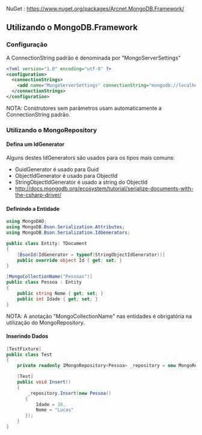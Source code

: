 NuGet : https://www.nuget.org/packages/Arcnet.MongoDB.Framework/
## Utilizando o MongoDB.Framework

### Configuração
A ConnectionString padrão é denominada por "MongoServerSettings"
```xml
<?xml version="1.0" encoding="utf-8" ?>
<configuration>
  <connectionStrings>
    <add name="MongoServerSettings" connectionString="mongodb://localhost/test" />
  </connectionStrings>
</configuration>
```
NOTA: Construtores sem parâmetros usam automaticamente a ConnectionString padrão.

### Utilizando o MongoRepository

#### Defina um IdGenerator
 Alguns destes IdGenerators são usados para os tipos mais comuns: 

* GuidGenerator é usado para Guid
* ObjectIdGenerator é usado para ObjectId
* StringObjectIdGenerator é usado a string do ObjectId
* http://docs.mongodb.org/ecosystem/tutorial/serialize-documents-with-the-csharp-driver/ 

#### Definindo a Entidade
```csharp
using MongoDAO;
using MongoDB.Bson.Serialization.Attributes;
using MongoDB.Bson.Serialization.IdGenerators;

public class Entity: TDocument
{
    [BsonId(IdGenerator = typeof(StringObjectIdGenerator))]
    public override object Id { get; set; }
}

[MongoCollectionName("Pessoas")]
public class Pessoa : Entity
{
    public string Nome { get; set; }
    public int Idade { get; set; }
}
```
NOTA: A anotação "MongoCollectionName" nas entidades é obrigatória na utilização do MongoRepository.
#### Inserindo Dados

```csharp
[TestFixture]
public class Test
{
    private readonly IMongoRepository<Pessoa> _repository = new MongoRepository<Pessoa>();

    [Test]
    public void Insert()
    {
        _repository.Insert(new Pessoa()
       {
           Idade = 20,
           Nome = "Lucas"
       });
    }
}
```


